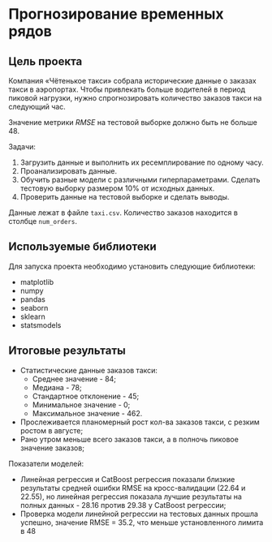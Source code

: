 # Прогнозирование временных рядов

## Цель проекта
Компания «Чётенькое такси» собрала исторические данные о заказах такси в аэропортах. Чтобы привлекать больше водителей в период пиковой нагрузки, нужно спрогнозировать количество заказов такси на следующий час. 

Значение метрики *RMSE* на тестовой выборке должно быть не больше 48.

Задачи:

1. Загрузить данные и выполнить их ресемплирование по одному часу.
2. Проанализировать данные.
3. Обучить разные модели с различными гиперпараметрами. Сделать тестовую выборку размером 10% от исходных данных.
4. Проверить данные на тестовой выборке и сделать выводы.


Данные лежат в файле `taxi.csv`. Количество заказов находится в столбце `num_orders`.

## Используемые библиотеки
Для запуска проекта необходимо установить следующие библиотеки:
- matplotlib
- numpy
- pandas
- seaborn
- sklearn
- statsmodels

## Итоговые результаты
* Статистические данные заказов такси:
    * Среднее значение - 84;
    * Медиана - 78;
    * Стандартное отклонение - 45;
    * Минимальное значение - 0;
    * Максимальное значение - 462.
* Прослеживается планомерный рост кол-ва заказов такси, с резким ростом в августе;
* Рано утром меньше всего заказов такси, а в полночь пиковое значение заказов;

Показатели моделей:
* Линейная регрессия и CatBoost регрессия показали близкие результаты средней ошибки RMSE на кросс-валидации (22.64 и 22.55), но линейная регрессия показала лучшие результаты на полных данных - 28.16 против 29.38 у CatBoost регрессии;
* Проверка модели линейной регрессии на тестовых данных прошла успешно, значение RMSE = 35.2, что меньше установленного лимита в 48
